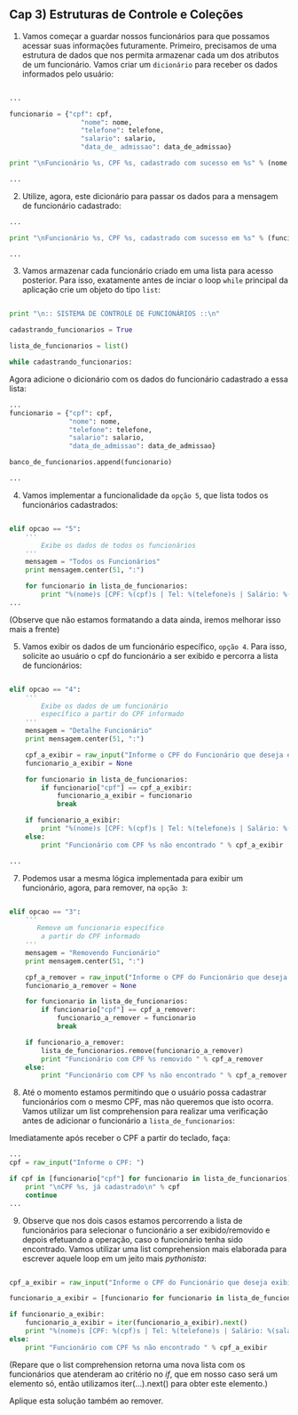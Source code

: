 ## Cap 3) Estruturas de Controle e Coleções

1) Vamos começar a guardar nossos funcionários para que possamos acessar suas informações futuramente. Primeiro, precisamos de uma estrutura de dados que nos permita armazenar cada um dos atributos de um funcionário. Vamos criar um `dicionário` para receber os dados informados pelo usuário:

```python

...

funcionario = {"cpf": cpf, 
                  "nome": nome, 
                  "telefone": telefone, 
                  "salario": salario, 
                  "data_de_ admissao": data_de_admissao}

print "\nFuncionário %s, CPF %s, cadastrado com sucesso em %s" % (nome.upper(), cpf, hoje.strftime('%d/%m/%Y'))

...

```

2) Utilize, agora, este dicionário para passar os dados para a mensagem de funcionário cadastrado:

```python
...

print "\nFuncionário %s, CPF %s, cadastrado com sucesso em %s" % (funcionario['nome'].upper(), funcionario['cpf'], hoje.strftime('%d/%m/%Y'))

...
```

3) Vamos armazenar cada funcionário criado em uma lista para acesso posterior. Para isso, exatamente antes de inciar o loop `while` principal da aplicação crie um objeto do tipo `list`:

```python

print "\n:: SISTEMA DE CONTROLE DE FUNCIONÁRIOS ::\n"

cadastrando_funcionarios = True    

lista_de_funcionarios = list()

while cadastrando_funcionarios:

```

Agora adicione o dicionário com os dados do funcionário cadastrado a essa lista:

```python
...
funcionario = {"cpf": cpf, 
               "nome": nome, 
               "telefone": telefone, 
               "salario": salario, 
               "data_de_admissao": data_de_admissao}

banco_de_funcionarios.append(funcionario)

...
```

4) Vamos implementar a funcionalidade da `opção 5`, que lista todos os funcionários cadastrados:

```python

elif opcao == "5":    
    '''
        Exibe os dados de todos os funcionários
    '''
    mensagem = "Todos os Funcionários"
    print mensagem.center(51, ":")

    for funcionario in lista_de_funcionarios:
        print "%(nome)s [CPF: %(cpf)s | Tel: %(telefone)s | Salário: %(salario)s | Data de Admissão: %(data_de_admissao)s] " % funcionario
...

```
(Observe que não estamos formatando a data ainda, iremos melhorar isso mais a frente)

5) Vamos exibir os dados de um funcionário específico, `opção 4`. Para isso, solicite ao usuário o cpf do funcionário a ser exibido e percorra a lista de funcionários:

```python

elif opcao == "4":
    '''
        Exibe os dados de um funcionário 
        específico a partir do CPF informado
    '''
    mensagem = "Detalhe Funcionário"
    print mensagem.center(51, ":")

    cpf_a_exibir = raw_input("Informe o CPF do Funcionário que deseja exibir: ")
    funcionario_a_exibir = None

    for funcionario in lista_de_funcionarios:
        if funcionario["cpf"] == cpf_a_exibir:
            funcionario_a_exibir = funcionario
            break

    if funcionario_a_exibir:
        print "%(nome)s [CPF: %(cpf)s | Tel: %(telefone)s | Salário: %(salario).2f | Data de Admissão: %(data_de_admissao)s] " % funcionario_a_exibir
    else:
        print "Funcionário com CPF %s não encontrado " % cpf_a_exibir

...

```

7) Podemos usar a mesma lógica implementada para exibir um funcionário, agora, para remover, na `opção 3`:

```python

elif opcao == "3":
    '''
       Remove um funcionario específico
        a partir do CPF informado
    '''
    mensagem = "Removendo Funcionário"
    print mensagem.center(51, ":")

    cpf_a_remover = raw_input("Informe o CPF do Funcionário que deseja remover: ")
    funcionario_a_remover = None

    for funcionario in lista_de_funcionarios:
        if funcionario["cpf"] == cpf_a_remover:
            funcionario_a_remover = funcionario
            break

    if funcionario_a_remover:
        lista_de_funcionarios.remove(funcionario_a_remover)
        print "Funcionário com CPF %s removido " % cpf_a_remover 
    else:
        print "Funcionário com CPF %s não encontrado " % cpf_a_remover

```

8) Até o momento estamos permitindo que o usuário possa cadastrar funcionários com o mesmo CPF, mas não queremos que isto ocorra. Vamos utilizar um list comprehension para realizar uma verificação antes de adicionar o funcionário a `lista_de_funcionarios`:

Imediatamente após receber o CPF a partir do teclado, faça:

```python
...
cpf = raw_input("Informe o CPF: ")

if cpf in [funcionario["cpf"] for funcionario in lista_de_funcionarios]:
    print "\nCPF %s, já cadastrado\n" % cpf
    continue
...
```


9) Observe que nos dois casos estamos percorrendo a lista de funcionários para selecionar o funcionário a ser exibido/removido e depois efetuando a operação, caso o funcionário tenha sido encontrado. Vamos utilizar uma list comprehension mais elaborada para escrever aquele loop em um jeito mais _pythonista_:

```python

cpf_a_exibir = raw_input("Informe o CPF do Funcionário que deseja exibir: ")

funcionario_a_exibir = [funcionario for funcionario in lista_de_funcionarios if funcionario["cpf"] == cpf_a_exibir]

if funcionario_a_exibir:
    funcionario_a_exibir = iter(funcionario_a_exibir).next()
    print "%(nome)s [CPF: %(cpf)s | Tel: %(telefone)s | Salário: %(salario).2f | Data de Admissão: %(data_de_admissao)s] " % funcionario_a_exibir
else:
    print "Funcionário com CPF %s não encontrado " % cpf_a_exibir

```
(Repare que o list comprehension retorna uma nova lista com os funcionários que atenderam ao critério no _if_, que em nosso caso será um elemento só, então utilizamos iter(...).next() para obter este elemento.)

Aplique esta solução também ao remover.